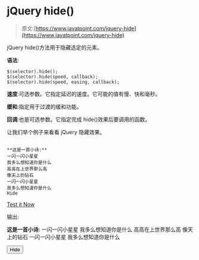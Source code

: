 # jQuery hide()

> 原文:[https://www.javatpoint.com/jquery-hide](https://www.javatpoint.com/jquery-hide)

jQuery hide()方法用于隐藏选定的元素。

**语法**:

```
$(selector).hide();
$(selector).hide(speed, callback);
$(selector).hide(speed, easing, callback);

```

**速度**:可选参数。它指定延迟的速度。它可能的值有慢、快和毫秒。

**缓和**:指定用于过渡的缓和功能。

**回调**:也是可选参数。它指定完成 hide()效果后要调用的函数。

让我们举个例子来看看 jQuery 隐藏效果。

```

**这是一首小诗:** 
一闪一闪小星星
我多么想知道你是什么
高高在上世界那么高
像天上的钻石
一闪一闪小星星
我多么想知道你是什么
Hide

```

[Test it Now](https://www.javatpoint.com/oprweb/test.jsp?filename=jqueryhide1)

输出:

**这是一首小诗:**
一闪一闪小星星
我多么想知道你是什么
高高在上世界那么高
像天上的钻石
一闪一闪小星星
我多么想知道你是什么

<button id="hide">Hide</button>